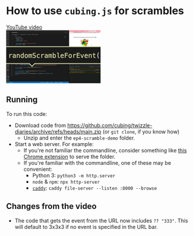 # How to use `cubing.js` for scrambles

<a href="https://www.youtube.com/watch?v=EE0mzwPBFAU&list=PLFh3NgpDbzN4VkcfjEZSQ_TYQv_OEjbjF&index=4">YouTube video<br>
<img src="./Twizzle%20Diaries%20%E2%80%94%20Ep.%204%20%E2%80%94%20How%20to%20use%20cubing.js%20for%20scrambles.jpeg" width="256"></img>
</a>

## Running

To run this code:

- Download code from <https://github.com/cubing/twizzle-diaries/archive/refs/heads/main.zip> (or `git clone`, if you know how)
  - Unzip and enter the `ep4-scramble-demo` folder.
- Start a web server. For example:
  - If you're not familiar the commandline, consider something like [this Chrome extension](https://chrome.google.com/webstore/detail/web-server-for-chrome/ofhbbkphhbklhfoeikjpcbhemlocgigb/related) to serve the folder.
  - If you're familiar with the commandline, one of these may be convenient:
    - Python 3: `python3 -m http.server`
    - `node` & `npm`: `npx http-server`
    - [`caddy`](https://caddyserver.com/): `caddy file-server --listen :8000 --browse`

## Changes from the video

- The code that gets the event from the URL now includes `?? "333"`. This will default to 3x3x3 if no event is specified in the URL bar.
